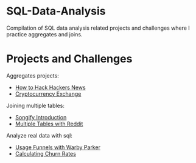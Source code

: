 # SQL-Data-Analysis
Compilation of SQL data analysis related projects and challenges where I practice aggregates and joins.

# Projects and Challenges 

Aggregates projects: 
- [How to Hack Hackers News](https://github.com/minivia/SQL-Data-Analysis/tree/main/Aggregates%20Projects/How%20to%20Hack%20Hackers%20News)
- [Cryptocurrency Exchange](https://github.com/minivia/SQL-Data-Analysis/tree/main/Aggregates%20Projects/Cryptocurrency%20Exchange)

Joining multiple tables: 
- [Songify Introduction](https://github.com/minivia/SQL-Data-Analysis/tree/main/Joining%20Multiple%20Tables/Songify)
- [Multiple Tables with Reddit](https://github.com/minivia/SQL-Data-Analysis/tree/main/Joining%20Multiple%20Tables/Reddit)

Analyze real data with sql: 
- [Usage Funnels with Warby Parker](https://github.com/minivia/SQL-Data-Analysis/tree/main/Analyzing%20Real%20Data/Usage%20Funnel)
- [Calculating Churn Rates](https://github.com/minivia/SQL-Data-Analysis/tree/main/Analyzing%20Real%20Data/Calculating%20Churn%20Rates)
